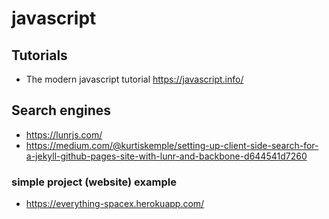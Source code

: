 
# javascript

## Tutorials
* The modern javascript tutorial <https://javascript.info/>

## Search engines
* <https://lunrjs.com/>
* <https://medium.com/@kurtiskemple/setting-up-client-side-search-for-a-jekyll-github-pages-site-with-lunr-and-backbone-d644541d7260>

### simple project (website) example
* <https://everything-spacex.herokuapp.com/>
